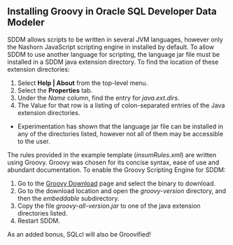 ## Installing Groovy in Oracle SQL Developer Data Modeler

SDDM allows scripts to be written in several JVM languages, however only the Nashorn JavaScript scripting engine in installed by default. To allow SDDM to use another language for scripting, the language jar file must be installed in a SDDM java extension directory. To find the location of these extension directories:

1. Select **Help | About** from the top-level menu.
2. Select the **Properties** tab.
2. Under the *Name* column, find the entry for *java.ext.dirs*.
3. The Value for that row is a listing of colon-separated entries of the Java extension directories.
  * Experimentation has shown that the language jar file can be installed in any of the directories listed, however not all of them may be accessible to the user.

The rules provided in the example template (*insumRules.xml*) are written using Groovy. Groovy was chosen for its concise syntax, ease of use and abundant documentation. To enable the Groovy Scripting Engine for SDDM:

1. Go to the [Groovy Download](http://groovy-lang.org/download.html) page and select the binary to download.
1. Go to the download location and open the *groovy-version* directory, and then the *embeddable* subdirectory.
1.	Copy the file *groovy-all-version.jar* to one of the java extension directories listed.
2.	Restart SDDM.

As an added bonus, SQLcl will also be Groovified!
